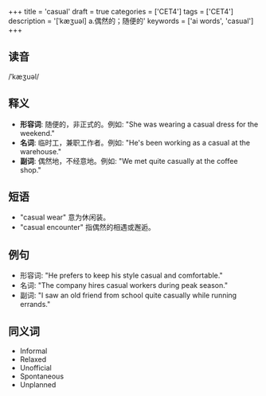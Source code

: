 +++
title = 'casual'
draft = true
categories = ['CET4']
tags = ['CET4']
description = '[ˈkæʒuəl] a.偶然的；随便的'
keywords = ['ai words', 'casual']
+++

## 读音
/ˈkæʒuəl/

## 释义
- **形容词**: 随便的，非正式的。例如: "She was wearing a casual dress for the weekend."
- **名词**: 临时工，兼职工作者。例如: "He's been working as a casual at the warehouse."
- **副词**: 偶然地，不经意地。例如: "We met quite casually at the coffee shop."

## 短语
- "casual wear" 意为休闲装。
- "casual encounter" 指偶然的相遇或邂逅。

## 例句
- 形容词: "He prefers to keep his style casual and comfortable."
- 名词: "The company hires casual workers during peak season."
- 副词: "I saw an old friend from school quite casually while running errands."

## 同义词
- Informal
- Relaxed
- Unofficial
- Spontaneous
- Unplanned
